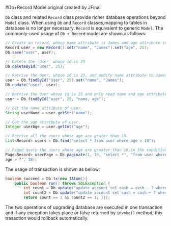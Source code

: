 #Db+Record Model original created by JFinal

`Db` class and related `Record` class provide richer database operations beyond `Model` class. When using `Db` and `Record` classes,mapping to tables in database is no longer necessary. `Record` is equivalent to generic `Model`. The commonly-used usage of `Db + Record` model are shown as follows:

```java
// Create an record, whose name attribute is James and age attribute is 25,and add into database.
Record user = new Record().set("name", "James").set("age", 25);
Db.save("user", user);

// Delete the `User` whose id is 25
Db.deleteById("user", 25);

// Retrive the User, whose id is 25, and modify name attribute to James and update into database.
user = Db.findById("user", 25).set("name", "James");
Db.update("user", user);

// Retrive the User whose id is 25 and only need name and age attributes.
user = Db.findById("user", 25, "name, age");

// Get the name attribute of user.
String userName = user.getStr("name");

// Get the age attribute of user.
Integer userAge = user.getInt("age");

// Retrive all the users whose age are grater than 18.
List<Record> users = Db.find("select * from user where age > 18");

// Paged query the users whose age are greater than 18,in the conditions where current page number id 1 and 10 users per page.
Page<Record> userPage = Db.paginate(1, 10, "select *", "from user where http://ww
age > ?", 18);
```
The usage of transaction is shown as bellow:

```java
boolean succeed = Db.tx(new IAtom(){
    public boolean run() throws SQLException {
        int count = Db.update("update account set cash = cash - ? where id = ?", 100, 123);
        int count2 = Db.update("update account set cash = cash + ? where id = ?", 100, 456);
        return count == 1 && count2 == 1; }});
```
The two operations of upgrading database are executed in one transaction and if any exception takes place or false returned by `invoke()` method, this trasaction would rollback automatically.
